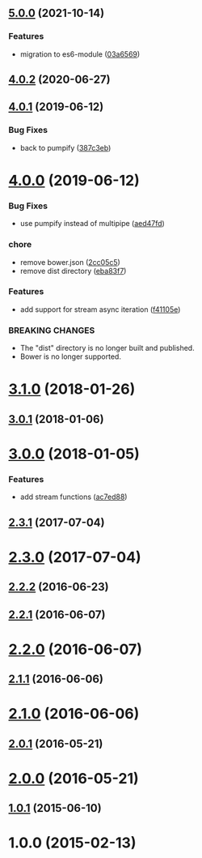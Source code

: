## [5.0.0](https://github.com/cheminfo/sdf-parser/compare/v4.0.2...v5.0.0) (2021-10-14)


### Features

* migration to es6-module ([03a6569](https://github.com/cheminfo/sdf-parser/commit/03a6569c95225891eaf0acf91ad6649de8382e17))

## [4.0.2](https://github.com/cheminfo/sdf-parser/compare/v4.0.1...v4.0.2) (2020-06-27)

## [4.0.1](https://github.com/cheminfo/sdf-parser/compare/v4.0.0...v4.0.1) (2019-06-12)

### Bug Fixes

- back to pumpify ([387c3eb](https://github.com/cheminfo/sdf-parser/commit/387c3eb))

# [4.0.0](https://github.com/cheminfo/sdf-parser/compare/v3.1.0...v4.0.0) (2019-06-12)

### Bug Fixes

- use pumpify instead of multipipe ([aed47fd](https://github.com/cheminfo/sdf-parser/commit/aed47fd))

### chore

- remove bower.json ([2cc05c5](https://github.com/cheminfo/sdf-parser/commit/2cc05c5))
- remove dist directory ([eba83f7](https://github.com/cheminfo/sdf-parser/commit/eba83f7))

### Features

- add support for stream async iteration ([f41105e](https://github.com/cheminfo/sdf-parser/commit/f41105e))

### BREAKING CHANGES

- The "dist" directory is no longer built and published.
- Bower is no longer supported.

# [3.1.0](https://github.com/cheminfo/sdf-parser/compare/v3.0.1...v3.1.0) (2018-01-26)

## [3.0.1](https://github.com/cheminfo/sdf-parser/compare/v3.0.0...v3.0.1) (2018-01-06)

# [3.0.0](https://github.com/cheminfo/sdf-parser/compare/v2.3.1...v3.0.0) (2018-01-05)

### Features

- add stream functions ([ac7ed88](https://github.com/cheminfo/sdf-parser/commit/ac7ed88))

## [2.3.1](https://github.com/cheminfo/sdf-parser/compare/v2.3.0...v2.3.1) (2017-07-04)

# [2.3.0](https://github.com/cheminfo/sdf-parser/compare/v2.2.2...v2.3.0) (2017-07-04)

## [2.2.2](https://github.com/cheminfo/sdf-parser/compare/v2.2.1...v2.2.2) (2016-06-23)

## [2.2.1](https://github.com/cheminfo/sdf-parser/compare/v2.2.0...v2.2.1) (2016-06-07)

# [2.2.0](https://github.com/cheminfo/sdf-parser/compare/v2.1.1...v2.2.0) (2016-06-07)

## [2.1.1](https://github.com/cheminfo/sdf-parser/compare/v2.1.0...v2.1.1) (2016-06-06)

# [2.1.0](https://github.com/cheminfo/sdf-parser/compare/v2.0.1...v2.1.0) (2016-06-06)

## [2.0.1](https://github.com/cheminfo/sdf-parser/compare/v2.0.0...v2.0.1) (2016-05-21)

# [2.0.0](https://github.com/cheminfo/sdf-parser/compare/v1.0.1...v2.0.0) (2016-05-21)

## [1.0.1](https://github.com/cheminfo/sdf-parser/compare/v1.0.0...v1.0.1) (2015-06-10)

# 1.0.0 (2015-02-13)
